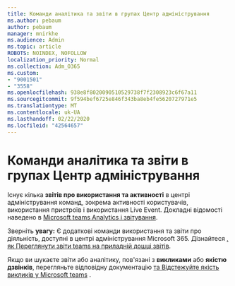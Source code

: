 ```yaml
---
title: Команди аналітика та звіти в групах Центр адміністрування
ms.author: pebaum
author: pebaum
manager: mnirkhe
ms.audience: Admin
ms.topic: article
ROBOTS: NOINDEX, NOFOLLOW
localization_priority: Normal
ms.collection: Adm_O365
ms.custom:
- "9001501"
- "3558"
ms.openlocfilehash: 938e8f8020090510529738f7f2308923c6f67a11
ms.sourcegitcommit: 9f594bef6725e846f343ba8eb4fe5620727971e5
ms.translationtype: MT
ms.contentlocale: uk-UA
ms.lasthandoff: 02/22/2020
ms.locfileid: "42564657"
---
```

# <a name="teams-analytics-and-reports-in-the-teams-admin-center"></a>Команди аналітика та звіти в групах Центр адміністрування

Існує кілька **звітів про використання та активності** в центрі адміністрування команд, зокрема активності користувачів, використання пристроїв і використання Live Event. Докладні відомості наведено в [Microsoft teams Analytics і звітування](https://docs.microsoft.com/microsoftteams/teams-analytics-and-reports/teams-reporting-reference).

Зверніть **увагу:** Є додаткові команди використання та звіти про діяльність, доступні в центрі адміністрування Microsoft 365. Дізнайтеся [, як Переглянути звіти teams на приладній дошці звітів](https://docs.microsoft.com/microsoftteams/teams-activity-reports#how-to-view-the-teams-reports-in-the-reports-dashboard).

Якщо ви шукаєте звіти або аналітику, пов'язані з **викликами** або **якістю дзвінків**, перегляньте відповідну документацію [та Відстежуйте якість викликів у Microsoft teams](https://docs.microsoft.com/microsoftteams/monitor-call-quality-qos) .

